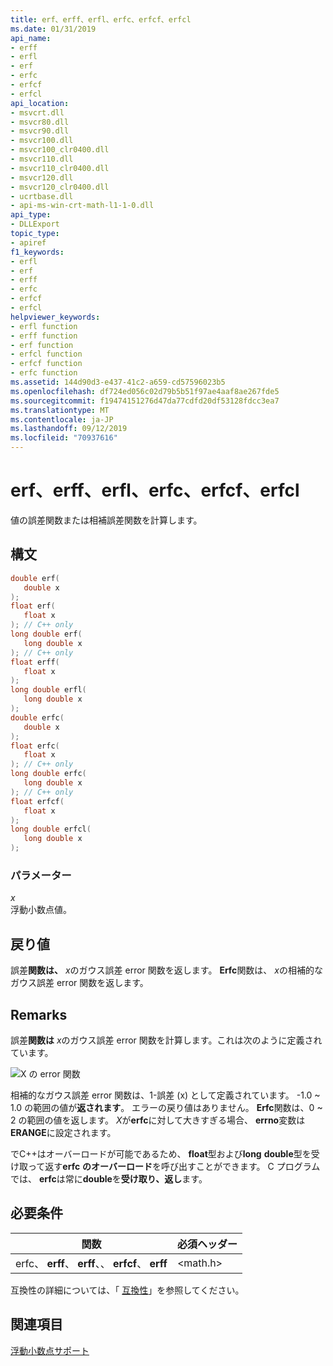 ```yaml
---
title: erf、erff、erfl、erfc、erfcf、erfcl
ms.date: 01/31/2019
api_name:
- erff
- erfl
- erf
- erfc
- erfcf
- erfcl
api_location:
- msvcrt.dll
- msvcr80.dll
- msvcr90.dll
- msvcr100.dll
- msvcr100_clr0400.dll
- msvcr110.dll
- msvcr110_clr0400.dll
- msvcr120.dll
- msvcr120_clr0400.dll
- ucrtbase.dll
- api-ms-win-crt-math-l1-1-0.dll
api_type:
- DLLExport
topic_type:
- apiref
f1_keywords:
- erfl
- erf
- erff
- erfc
- erfcf
- erfcl
helpviewer_keywords:
- erfl function
- erff function
- erf function
- erfcl function
- erfcf function
- erfc function
ms.assetid: 144d90d3-e437-41c2-a659-cd57596023b5
ms.openlocfilehash: df724ed056c02d79b5b51f97ae4aaf8ae267fde5
ms.sourcegitcommit: f19474151276d47da77cdfd20df53128fdcc3ea7
ms.translationtype: MT
ms.contentlocale: ja-JP
ms.lasthandoff: 09/12/2019
ms.locfileid: "70937616"
---
```

# <a name="erf-erff-erfl-erfc-erfcf-erfcl"></a>erf、erff、erfl、erfc、erfcf、erfcl

値の誤差関数または相補誤差関数を計算します。

## <a name="syntax"></a>構文

```C
double erf(
   double x
);
float erf(
   float x
); // C++ only
long double erf(
   long double x
); // C++ only
float erff(
   float x
);
long double erfl(
   long double x
);
double erfc(
   double x
);
float erfc(
   float x
); // C++ only
long double erfc(
   long double x
); // C++ only
float erfcf(
   float x
);
long double erfcl(
   long double x
);
```

### <a name="parameters"></a>パラメーター

*x*<br/>
浮動小数点値。

## <a name="return-value"></a>戻り値

誤差**関数は、** *x*のガウス誤差 error 関数を返します。 **Erfc**関数は、 *x*の相補的なガウス誤差 error 関数を返します。

## <a name="remarks"></a>Remarks

誤差**関数は** *x*のガウス誤差 error 関数を計算します。これは次のように定義されています。

![X の error 関数](media/crt_erf_formula.PNG "X の error 関数")

相補的なガウス誤差 error 関数は、1-誤差 (x) として定義されています。 -1.0 ~ 1.0 の範囲の値が**返されます**。 エラーの戻り値はありません。 **Erfc**関数は、0 ~ 2 の範囲の値を返します。 *X*が**erfc**に対して大きすぎる場合、 **errno**変数は**ERANGE**に設定されます。

でC++はオーバーロードが可能であるため、 **float**型および**long** **double**型を受け取って返す**erfc** **のオーバーロード**を呼び出すことができます。 C プログラムでは、 **erfc**は常に**double**を**受け取り、返し**ます。

## <a name="requirements"></a>必要条件

|関数|必須ヘッダー|
|--------------|---------------------|
|erfc、 **erff**、 **erff**、、 **erfcf**、 **erff**|\<math.h>|

互換性の詳細については、「 [互換性](../../c-runtime-library/compatibility.md)」を参照してください。

## <a name="see-also"></a>関連項目

[浮動小数点サポート](../../c-runtime-library/floating-point-support.md)<br/>
